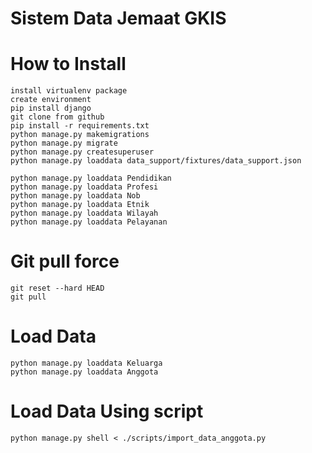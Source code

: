 # Sistem Data Jemaat GKIS

# How to Install

	install virtualenv package
	create environment
	pip install django
	git clone from github
	pip install -r requirements.txt
	python manage.py makemigrations
	python manage.py migrate
	python manage.py createsuperuser
    python manage.py loaddata data_support/fixtures/data_support.json

	python manage.py loaddata Pendidikan
	python manage.py loaddata Profesi
	python manage.py loaddata Nob
	python manage.py loaddata Etnik
	python manage.py loaddata Wilayah
    python manage.py loaddata Pelayanan


# Git pull force
    git reset --hard HEAD
    git pull

# Load Data
	python manage.py loaddata Keluarga
	python manage.py loaddata Anggota

# Load Data Using script
	python manage.py shell < ./scripts/import_data_anggota.py